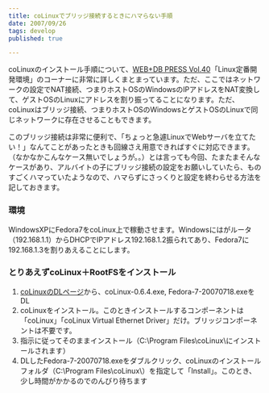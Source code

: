 ```yaml
---
title: coLinuxでブリッジ接続するときにハマらない手順
date: 2007/09/26
tags: develop
published: true

---
```


<p>coLinuxのインストール手順について、<a href="http://www.amazon.co.jp/gp/product/477413192X?ie=UTF8&tag=katsumatv-22&linkCode=as2&camp=247&creative=1211&creativeASIN=477413192X">WEB+DB PRESS Vol.40</a><img src="http://www.assoc-amazon.jp/e/ir?t=katsumatv-22&l=as2&o=9&a=477413192X" width="1" height="1" border="0" alt="" style="border:none !important; margin:0px !important;" />「Linux定番開発環境」のコーナーに非常に詳しくまとまっています。ただ、ここではネットワークの設定でNAT接続、つまりホストOSのWindowsのIPアドレスをNAT変換して、ゲストOSのLinuxにアドレスを割り振ってることになります。ただ、coLinuxはブリッジ接続、つまりホストOSのWindowsとゲストOSのLinuxで同じネットワークに存在させることもできます。</p>

<p>このブリッジ接続は非常に便利で、「ちょっと急遽LinuxでWebサーバを立てたい！」なんてことがあったときも回線さえ用意できればすぐに対応できます。（なかなかこんなケース無いでしょうが。。）とは言っても今回、たまたまそんなケースがあり、アルバイトの子にブリッジ接続の設定をお願いしていたら、ものすごくハマっていたようなので、ハマらずにさっくりと設定を終わらせる方法を記しておきます。</p>


<h3>環境</h3>
<p>WindowsXPにFedora7をcoLinux上で稼動させます。Windowsにはがルータ（192.168.1.1）からDHCPでIPアドレス192.168.1.2振られてあり、Fedora7に192.168.1.3を割りあえることにします。</p>


<h3>とりあえずcoLinux＋RootFSをインストール</h3>
<ol>
<li><a href="http://sourceforge.net/project/showfiles.php?group_id=98788">coLinuxのDLページ</a>から、coLinux-0.6.4.exe,  Fedora-7-20070718.exeをDL</li>
<li>coLinuxをインストール。このときインストールするコンポーネントは「coLinux」「coLinux Virtual Ethernet Driver」だけ。ブリッジコンポーネントは不要です。</li>
<li>指示に従ってそのままインストール（C:\Program Files\coLinux\にインストールされます）</li>
<li>DLしたFedora-7-20070718.exeをダブルクリック、coLinuxのインストールフォルダ（C:\Program Files\coLinux\）を指定して「Install」。このとき、少し時間がかかるのでのんびり待ちます</li>
</ol>
